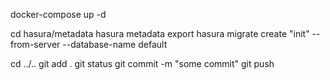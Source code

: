 <!-- development -->

docker-compose up -d

<!-- push to github -->
cd hasura/metadata
hasura metadata export
hasura migrate create "init" --from-server --database-name default
<!-- in file migrations/default/7777777_init/up.sql  replaced public.gen_random_uuid() with gen_random_uuid -->
cd ../..
git add .
git status 
git  commit -m "some commit"
git push